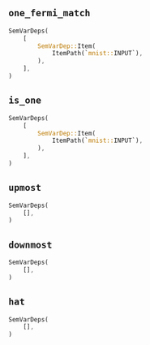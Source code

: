 ## `one_fermi_match`

```rust
SemVarDeps(
    [
        SemVarDep::Item(
            ItemPath(`mnist::INPUT`),
        ),
    ],
)
```

## `is_one`

```rust
SemVarDeps(
    [
        SemVarDep::Item(
            ItemPath(`mnist::INPUT`),
        ),
    ],
)
```

## `upmost`

```rust
SemVarDeps(
    [],
)
```

## `downmost`

```rust
SemVarDeps(
    [],
)
```

## `hat`

```rust
SemVarDeps(
    [],
)
```
